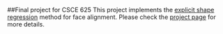 ##Final project for CSCE 625
This project implements the [explicit shape regression](http://dx.doi.org/10.1007/s11263-013-0667-3) method for face alignment. Please check the [project page](http://phg1024.github.io/CSCE625/) for more details.
